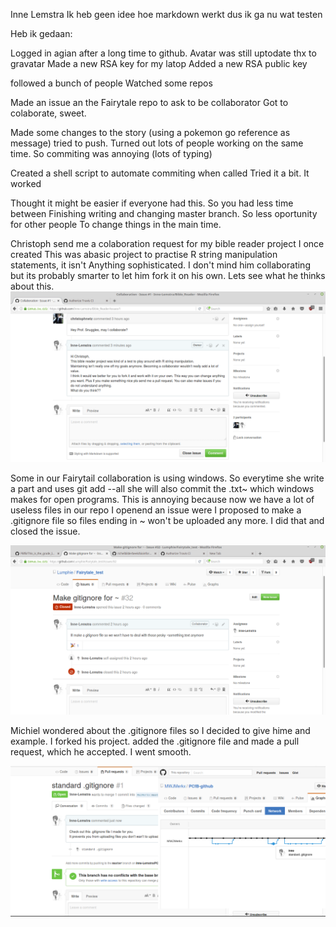 Inne Lemstra
Ik heb geen idee hoe markdown werkt dus ik ga nu wat testen

Heb ik gedaan:

Logged in agian after a long time to github.
Avatar was still uptodate thx to gravatar
Made a new RSA key for my latop
Added a new RSA public key

followed a bunch of people
Watched some repos

Made an issue an the Fairytale repo to ask to be collaborator
Got to colaborate, sweet.

Made some changes to the story (using a pokemon go reference as message)
tried to push. Turned out lots of people working on the same time.
So commiting was annoying (lots of typing)

Created a shell script to automate commiting when called
Tried it a bit. It worked

Thought it might be easier if everyone had this. So you had less time between
Finishing writing and changing master branch. So less oportunity for other people
To change things in the main time.

Christoph send me a colaboration request for my bible reader project I once created
This was abasic project to practise R string manipulation statements, it isn't
Anything sophisticated. I don't mind him collaborating but its probably smarter to
let him fork it on his own. Lets see what he thinks about this.
![fig1](./pics/christ_request.png)

Some in our Fairytail collaboration is using windows. So everytime she write a part and uses git add --all she will also commit the .txt~ which windows makes for open programs. This is annoying because now we have a lot of useless files in our repo
I openend an issue were I proposed to make a .gitignore file so files ending in ~ won't be uploaded any more. I did that and closed the issue.

![fig2](./pics/ignore_issue.png)

Michiel wondered about the .gitignore files so I decided to give hime and example. I forked his project. added the .gitignore file and made a pull request, which he accepted. I went smooth.

![fig3](./pics/pull_request.png)




